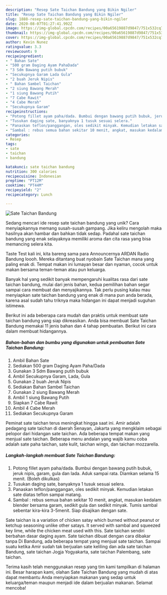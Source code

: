 ```yaml
---
description: "Resep Sate Taichan Bandung yang Bikin Ngiler"
title: "Resep Sate Taichan Bandung yang Bikin Ngiler"
slug: 1888-resep-sate-taichan-bandung-yang-bikin-ngiler
date: 2020-08-07T01:27:41.992Z
image: https://img-global.cpcdn.com/recipes/00a65619887d9847/751x532cq70/sate-taichan-bandung-foto-resep-utama.jpg
thumbnail: https://img-global.cpcdn.com/recipes/00a65619887d9847/751x532cq70/sate-taichan-bandung-foto-resep-utama.jpg
cover: https://img-global.cpcdn.com/recipes/00a65619887d9847/751x532cq70/sate-taichan-bandung-foto-resep-utama.jpg
author: Kevin Nunez
ratingvalue: 3.3
reviewcount: 9
recipeingredient:
- " Bahan Sate"
- "500 gram Daging Ayam PahaDada"
- "3 Sdm Bawang putih bubuk"
- "Secukupnya Garam Lada Gula"
- "2 buah Jeruk Nipis"
- " Bahan Sambel Taichan"
- "2 siung Bawang Merah"
- "1 siung Bawang Putih"
- "7 Cabe Rawit"
- "4 Cabe Merah"
- "Secukupnya Garam"
recipeinstructions:
- "Potong fillet ayam paha/dada. Bumbui dengan bawang putih bubuk, jeruk nipis, garam, gula dan lada. Aduk sampai rata. Diamkan selama 15 menit. (Boleh dikulkas)"
- "Tusukan daging sate, banyaknya 1 tusuk sesuai selera."
- "Panaskan teflon/panggangan, oles sedikit minyak. Kemudian letakan sate diatas teflon sampai matang."
- "Sambal : rebus semua bahan sekitar 10 menit, angkat, masukan kedalam blender bersama garam, sedikit gula dan sedikit minyak. Tumis sambal sebentar kira-kira 3-5menit. Siap disajikan dengan sate."
categories:
- Resep
tags:
- sate
- taichan
- bandung

katakunci: sate taichan bandung 
nutrition: 300 calories
recipecuisine: Indonesian
preptime: "PT12M"
cooktime: "PT44M"
recipeyield: "2"
recipecategory: Lunch

---
```



![Sate Taichan Bandung](https://img-global.cpcdn.com/recipes/00a65619887d9847/751x532cq70/sate-taichan-bandung-foto-resep-utama.jpg)

Sedang mencari ide resep sate taichan bandung yang unik? Cara menyiapkannya memang susah-susah gampang. Jika keliru mengolah maka hasilnya akan hambar dan bahkan tidak sedap. Padahal sate taichan bandung yang enak selayaknya memiliki aroma dan cita rasa yang bisa memancing selera kita.

Taste Test kali ini, kita bareng sama para Announcernya ARDAN Radio Bandung loooh. Mereka ditantang buat nyobain Sate Taichan mana yang paling enak di. Tempat makan ini lumayan besar dan nyaman, cocok untuk makan bersama teman-teman atau pun keluarga.

Banyak hal yang sedikit banyak mempengaruhi kualitas rasa dari sate taichan bandung, mulai dari jenis bahan, kedua pemilihan bahan segar sampai cara membuat dan menyajikannya. Tak perlu pusing kalau mau menyiapkan sate taichan bandung yang enak di mana pun anda berada, karena asal sudah tahu triknya maka hidangan ini dapat menjadi suguhan istimewa.


Berikut ini ada beberapa cara mudah dan praktis untuk membuat sate taichan bandung yang siap dikreasikan. Anda bisa membuat Sate Taichan Bandung memakai 11 jenis bahan dan 4 tahap pembuatan. Berikut ini cara dalam membuat hidangannya.

<!--inarticleads1-->

##### Bahan-bahan dan bumbu yang digunakan untuk pembuatan Sate Taichan Bandung:

1. Ambil  Bahan Sate
1. Sediakan 500 gram Daging Ayam Paha/Dada
1. Gunakan 3 Sdm Bawang putih bubuk
1. Ambil Secukupnya Garam, Lada, Gula
1. Gunakan 2 buah Jeruk Nipis
1. Sediakan  Bahan Sambel Taichan
1. Gunakan 2 siung Bawang Merah
1. Ambil 1 siung Bawang Putih
1. Siapkan 7 Cabe Rawit
1. Ambil 4 Cabe Merah
1. Sediakan Secukupnya Garam


Peminat sate taichan terus meningkat hingga saat ini. Amir adalah pedagang sate taichan di daerah Senayan, Jakarta yang mengklaim sebagai pelopor dari hidangan sate taichan. Ada beberapa tempat makan yang menjual sate taichan. Beberapa menu andalan yang wajib kamu coba adalah sate paha taichan, sate kulit, taichan wings, dan taichan mozzarella. 

<!--inarticleads2-->

##### Langkah-langkah membuat Sate Taichan Bandung:

1. Potong fillet ayam paha/dada. Bumbui dengan bawang putih bubuk, jeruk nipis, garam, gula dan lada. Aduk sampai rata. Diamkan selama 15 menit. (Boleh dikulkas)
1. Tusukan daging sate, banyaknya 1 tusuk sesuai selera.
1. Panaskan teflon/panggangan, oles sedikit minyak. Kemudian letakan sate diatas teflon sampai matang.
1. Sambal : rebus semua bahan sekitar 10 menit, angkat, masukan kedalam blender bersama garam, sedikit gula dan sedikit minyak. Tumis sambal sebentar kira-kira 3-5menit. Siap disajikan dengan sate.


Sate taichan is a variation of chicken satay which burned without peanut or ketchup seasoning unlike other satays. It served with sambal and squeezed key lime, while the chicken meat used with this. Sate taichan sendiri berbahan dasar daging ayam. Sate taichan dibuat dengan cara dibakar tanpa Di Bandung, ada beberapa tempat yang menjual sate taichan. Sampai suatu ketika Amir sudah tak berjualan sate keliling dan ada sate taichan Bandung, sate taichan Jogja Yogyakarta, sate taichan Palembang, sate taichan. 

Terima kasih telah menggunakan resep yang tim kami tampilkan di halaman ini. Besar harapan kami, olahan Sate Taichan Bandung yang mudah di atas dapat membantu Anda menyiapkan makanan yang sedap untuk keluarga/teman maupun menjadi ide dalam berjualan makanan. Selamat mencoba!
